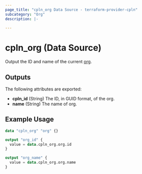 ```yaml
---
page_title: "cpln_org Data Source - terraform-provider-cpln"
subcategory: "Org"
description: |-
  
---
```

# cpln_org (Data Source)

Output the ID and name of the current [org](https://docs.controlplane.com/reference/org). 

## Outputs

The following attributes are exported:

- **cpln_id** (String) The ID, in GUID format, of the org.
- **name** (String) The name of org.

## Example Usage

```terraform
data "cpln_org" "org" {}

output "org_id" {
  value = data.cpln_org.org.id
}

output "org_name" {
  value = data.cpln_org.org.name
}
```
